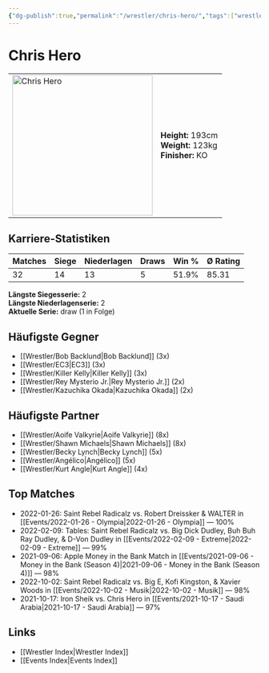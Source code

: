 ```yaml
---
{"dg-publish":true,"permalink":"/wrestler/chris-hero/","tags":["wrestler"],"noteIcon":"","created":"2025-08-11T09:33:18.112+02:00"}
---
```



# Chris Hero

<table>
<tr>
<td><img src="Chris Hero.png" width="280" alt="Chris Hero"></td>
<td>
<b>Height:</b> 193cm<br>
<b>Weight:</b> 123kg<br>
<b>Finisher:</b> KO<br>
</td>
</tr>
</table>

## Karriere-Statistiken

| Matches | Siege | Niederlagen | Draws | Win % | Ø Rating |
|---------|-------|-------------|-------|-------|-----------|
| 32 | 14 | 13 | 5 | 51.9% | 85.31 |

**Längste Siegesserie:** 2<br>**Längste Niederlagenserie:** 2<br>**Aktuelle Serie:** draw (1 in Folge)


## Häufigste Gegner
- [[Wrestler/Bob Backlund\|Bob Backlund]] (3x)
- [[Wrestler/EC3\|EC3]] (3x)
- [[Wrestler/Killer Kelly\|Killer Kelly]] (3x)
- [[Wrestler/Rey Mysterio Jr.\|Rey Mysterio Jr.]] (2x)
- [[Wrestler/Kazuchika Okada\|Kazuchika Okada]] (2x)

## Häufigste Partner
- [[Wrestler/Aoife Valkyrie\|Aoife Valkyrie]] (8x)
- [[Wrestler/Shawn Michaels\|Shawn Michaels]] (8x)
- [[Wrestler/Becky Lynch\|Becky Lynch]] (5x)
- [[Wrestler/Angélico\|Angélico]] (5x)
- [[Wrestler/Kurt Angle\|Kurt Angle]] (4x)

## Top Matches
- 2022-01-26: Saint Rebel Radicalz vs. Robert Dreissker & WALTER in [[Events/2022-01-26 - Olympia\|2022-01-26 - Olympia]] — 100%
- 2022-02-09: Tables: Saint Rebel Radicalz vs. Big Dick Dudley, Buh Buh Ray Dudley, & D-Von Dudley in [[Events/2022-02-09 - Extreme\|2022-02-09 - Extreme]] — 99%
- 2021-09-06: Apple Money in the Bank Match in [[Events/2021-09-06 - Money in the Bank (Season 4)\|2021-09-06 - Money in the Bank (Season 4)]] — 98%
- 2022-10-02: Saint Rebel Radicalz vs. Big E, Kofi Kingston, & Xavier Woods in [[Events/2022-10-02 - Musik\|2022-10-02 - Musik]] — 98%
- 2021-10-17: Iron Sheik vs. Chris Hero in [[Events/2021-10-17 - Saudi Arabia\|2021-10-17 - Saudi Arabia]] — 97%

## Links
- [[Wrestler Index\|Wrestler Index]]
- [[Events Index\|Events Index]]
